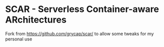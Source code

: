# SCAR - Serverless Container-aware ARchitectures

Fork from https://github.com/grycap/scar/ to allow some tweaks for my personal use
